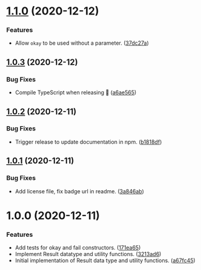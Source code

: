 # [1.1.0](https://github.com/yeldirium/result/compare/v1.0.3...v1.1.0) (2020-12-12)


### Features

* Allow `okay` to be used without a parameter. ([37dc27a](https://github.com/yeldirium/result/commit/37dc27a26f8246aa380f50d36a204ce29ef70de0))

## [1.0.3](https://github.com/yeldirium/result/compare/v1.0.2...v1.0.3) (2020-12-12)


### Bug Fixes

* Compile TypeScript when releasing 🤦 ([a6ae565](https://github.com/yeldirium/result/commit/a6ae56519fe7483b461fb0e6cff7fd32ed527f26))

## [1.0.2](https://github.com/yeldirium/result/compare/v1.0.1...v1.0.2) (2020-12-11)


### Bug Fixes

* Trigger release to update documentation in npm. ([b1818df](https://github.com/yeldirium/result/commit/b1818df4143bbcfe8936cb1a68ffb7199c586ad6))

## [1.0.1](https://github.com/yeldirium/result/compare/v1.0.0...v1.0.1) (2020-12-11)


### Bug Fixes

* Add license file, fix badge url in readme. ([3a846ab](https://github.com/yeldirium/result/commit/3a846ab3c06615ea6a86f494d13ddecde1a7c1ae))

# 1.0.0 (2020-12-11)


### Features

* Add tests for okay and fail constructors. ([171ea65](https://github.com/yeldirium/result/commit/171ea6509f32040872329323b50bf5f6abd153a7))
* Implement Result datatype and utility functions. ([3213ad6](https://github.com/yeldirium/result/commit/3213ad6a77a4ddc3e6e766c895178e8a24a2c1e7))
* Initial implementation of Result data type and utility functions. ([a67fc45](https://github.com/yeldirium/result/commit/a67fc45df1ae9d1e9a445ec360448e1fd9290ba9))
